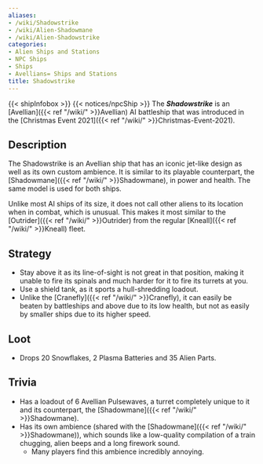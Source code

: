 ```yaml
---
aliases:
- /wiki/Shadowstrike
- /wiki/Alien-Shadowmane
- /wiki/Alien-Shadowstrike
categories:
- Alien Ships and Stations
- NPC Ships
- Ships
- Avellians= Ships and Stations
title: Shadowstrike
---
```


{{< shipInfobox >}} {{< notices/npcShip >}} The **_Shadowstrike_** is an [Avellian]({{< ref "/wiki/" >}}Avellian) AI battleship that was introduced in the [Christmas Event 2021]({{< ref "/wiki/" >}}Christmas-Event-2021).

## Description

The Shadowstrike is an Avellian ship that has an iconic jet-like design as well as its own custom ambience. It is similar to its playable counterpart, the [Shadowmane]({{< ref "/wiki/" >}}Shadowmane), in power and health. The same model is used for both ships.

Unlike most AI ships of its size, it does not call other aliens to its location when in combat, which is unusual. This makes it most similar to the [Outrider]({{< ref "/wiki/" >}}Outrider) from the regular [Kneall]({{< ref "/wiki/" >}}Kneall) fleet.

## Strategy

- Stay above it as its line-of-sight is not great in that position, making it unable to fire its spinals and much harder for it to fire its turrets at you.
- Use a shield tank, as it sports a hull-shredding loadout.
- Unlike the [Cranefly]({{< ref "/wiki/" >}}Cranefly), it can easily be beaten by battleships and above due to its low health, but not as easily by smaller ships due to its higher speed.

## Loot

- Drops 20 Snowflakes, 2 Plasma Batteries and 35 Alien Parts.

## Trivia

- Has a loadout of 6 Avellian Pulsewaves, a turret completely unique to it and its counterpart, the [Shadowmane]({{< ref "/wiki/" >}}Shadowmane).
- Has its own ambience (shared with the [Shadowmane]({{< ref "/wiki/" >}}Shadowmane)), which sounds like a low-quality compilation of a train chugging, alien beeps and a long firework sound.
  - Many players find this ambience incredibly annoying.
